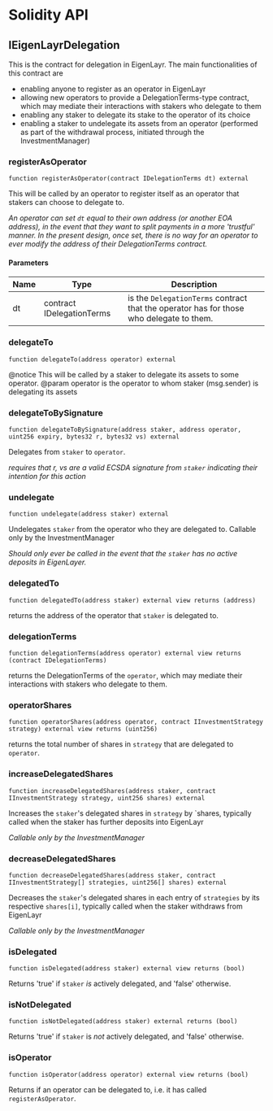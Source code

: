 # Solidity API

## IEigenLayrDelegation

This is the contract for delegation in EigenLayr. The main functionalities of this contract are
- enabling anyone to register as an operator in EigenLayr
- allowing new operators to provide a DelegationTerms-type contract, which may mediate their interactions with stakers who delegate to them
- enabling any staker to delegate its stake to the operator of its choice
- enabling a staker to undelegate its assets from an operator (performed as part of the withdrawal process, initiated through the InvestmentManager)

### registerAsOperator

```solidity
function registerAsOperator(contract IDelegationTerms dt) external
```

This will be called by an operator to register itself as an operator that stakers can choose to delegate to.

_An operator can set `dt` equal to their own address (or another EOA address), in the event that they want to split payments
in a more 'trustful' manner.
In the present design, once set, there is no way for an operator to ever modify the address of their DelegationTerms contract._

#### Parameters

| Name | Type | Description |
| ---- | ---- | ----------- |
| dt | contract IDelegationTerms | is the `DelegationTerms` contract that the operator has for those who delegate to them. |

### delegateTo

```solidity
function delegateTo(address operator) external
```

@notice This will be called by a staker to delegate its assets to some operator.
 @param operator is the operator to whom staker (msg.sender) is delegating its assets

### delegateToBySignature

```solidity
function delegateToBySignature(address staker, address operator, uint256 expiry, bytes32 r, bytes32 vs) external
```

Delegates from `staker` to `operator`.

_requires that r, vs are a valid ECSDA signature from `staker` indicating their intention for this action_

### undelegate

```solidity
function undelegate(address staker) external
```

Undelegates `staker` from the operator who they are delegated to.
Callable only by the InvestmentManager

_Should only ever be called in the event that the `staker` has no active deposits in EigenLayer._

### delegatedTo

```solidity
function delegatedTo(address staker) external view returns (address)
```

returns the address of the operator that `staker` is delegated to.

### delegationTerms

```solidity
function delegationTerms(address operator) external view returns (contract IDelegationTerms)
```

returns the DelegationTerms of the `operator`, which may mediate their interactions with stakers who delegate to them.

### operatorShares

```solidity
function operatorShares(address operator, contract IInvestmentStrategy strategy) external view returns (uint256)
```

returns the total number of shares in `strategy` that are delegated to `operator`.

### increaseDelegatedShares

```solidity
function increaseDelegatedShares(address staker, contract IInvestmentStrategy strategy, uint256 shares) external
```

Increases the `staker`'s delegated shares in `strategy` by `shares, typically called when the staker has further deposits into EigenLayr

_Callable only by the InvestmentManager_

### decreaseDelegatedShares

```solidity
function decreaseDelegatedShares(address staker, contract IInvestmentStrategy[] strategies, uint256[] shares) external
```

Decreases the `staker`'s delegated shares in each entry of `strategies` by its respective `shares[i]`, typically called when the staker withdraws from EigenLayr

_Callable only by the InvestmentManager_

### isDelegated

```solidity
function isDelegated(address staker) external view returns (bool)
```

Returns 'true' if `staker` *is* actively delegated, and 'false' otherwise.

### isNotDelegated

```solidity
function isNotDelegated(address staker) external returns (bool)
```

Returns 'true' if `staker` is *not* actively delegated, and 'false' otherwise.

### isOperator

```solidity
function isOperator(address operator) external view returns (bool)
```

Returns if an operator can be delegated to, i.e. it has called `registerAsOperator`.

